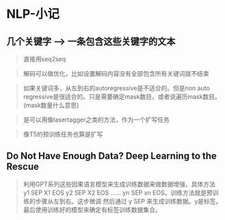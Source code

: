 # NLP-小记

## 几个关键字 ——> 一条包含这些关键字的文本

> 直接用seq2seq

> 解码可以做优化，比如设置解码内容没有全部包含所有关键词就不结束

> 如果关键词多，从左到右的autoregressive是不适合的。但是non auto regressive是很适合的。只是需要确定mask数目，或者说遍历mask数目。(mask数量什么意思)

> 是可以用像lasertagger之类的方法，作为一个扩写任务

> 像T5的预训练任务也算是扩写

## Do Not Have Enough Data? Deep Learning to the Rescue

> 利用GPT系列这些因果语言模型来生成训练数据来做数据增强，具体方法  y1 SEP X1 EOS y2 SEP X2 EOS ......  yn SEP xn EOS。训练方法就是预训练的步骤从左到右。这步微调
> 然后通过 y SEP 来生成训练数据。y是标签。最后使用训练好的模型来确定有标签训练数据集合。

